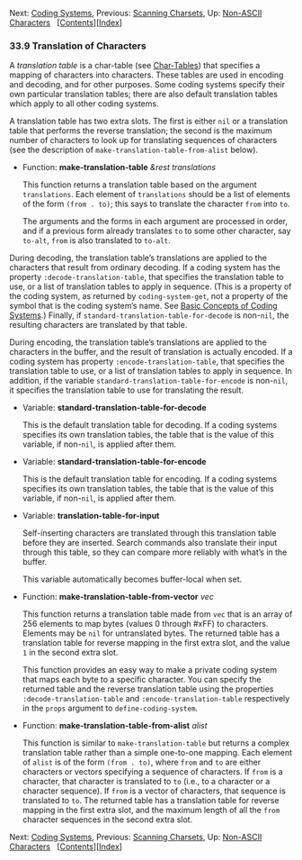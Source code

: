 

Next: [Coding Systems](Coding-Systems.html), Previous: [Scanning Charsets](Scanning-Charsets.html), Up: [Non-ASCII Characters](Non_002dASCII-Characters.html)   \[[Contents](index.html#SEC_Contents "Table of contents")]\[[Index](Index.html "Index")]

### 33.9 Translation of Characters

A *translation table* is a char-table (see [Char-Tables](Char_002dTables.html)) that specifies a mapping of characters into characters. These tables are used in encoding and decoding, and for other purposes. Some coding systems specify their own particular translation tables; there are also default translation tables which apply to all other coding systems.

A translation table has two extra slots. The first is either `nil` or a translation table that performs the reverse translation; the second is the maximum number of characters to look up for translating sequences of characters (see the description of `make-translation-table-from-alist` below).

*   Function: **make-translation-table** *\&rest translations*

    This function returns a translation table based on the argument `translations`. Each element of `translations` should be a list of elements of the form `(from . to)`; this says to translate the character `from` into `to`.

    The arguments and the forms in each argument are processed in order, and if a previous form already translates `to` to some other character, say `to-alt`, `from` is also translated to `to-alt`.

During decoding, the translation table’s translations are applied to the characters that result from ordinary decoding. If a coding system has the property `:decode-translation-table`, that specifies the translation table to use, or a list of translation tables to apply in sequence. (This is a property of the coding system, as returned by `coding-system-get`, not a property of the symbol that is the coding system’s name. See [Basic Concepts of Coding Systems](Coding-System-Basics.html).) Finally, if `standard-translation-table-for-decode` is non-`nil`, the resulting characters are translated by that table.

During encoding, the translation table’s translations are applied to the characters in the buffer, and the result of translation is actually encoded. If a coding system has property `:encode-translation-table`, that specifies the translation table to use, or a list of translation tables to apply in sequence. In addition, if the variable `standard-translation-table-for-encode` is non-`nil`, it specifies the translation table to use for translating the result.

*   Variable: **standard-translation-table-for-decode**

    This is the default translation table for decoding. If a coding systems specifies its own translation tables, the table that is the value of this variable, if non-`nil`, is applied after them.

<!---->

*   Variable: **standard-translation-table-for-encode**

    This is the default translation table for encoding. If a coding systems specifies its own translation tables, the table that is the value of this variable, if non-`nil`, is applied after them.

<!---->

*   Variable: **translation-table-for-input**

    Self-inserting characters are translated through this translation table before they are inserted. Search commands also translate their input through this table, so they can compare more reliably with what’s in the buffer.

    This variable automatically becomes buffer-local when set.

<!---->

*   Function: **make-translation-table-from-vector** *vec*

    This function returns a translation table made from `vec` that is an array of 256 elements to map bytes (values 0 through #xFF) to characters. Elements may be `nil` for untranslated bytes. The returned table has a translation table for reverse mapping in the first extra slot, and the value `1` in the second extra slot.

    This function provides an easy way to make a private coding system that maps each byte to a specific character. You can specify the returned table and the reverse translation table using the properties `:decode-translation-table` and `:encode-translation-table` respectively in the `props` argument to `define-coding-system`.

<!---->

*   Function: **make-translation-table-from-alist** *alist*

    This function is similar to `make-translation-table` but returns a complex translation table rather than a simple one-to-one mapping. Each element of `alist` is of the form `(from . to)`, where `from` and `to` are either characters or vectors specifying a sequence of characters. If `from` is a character, that character is translated to `to` (i.e., to a character or a character sequence). If `from` is a vector of characters, that sequence is translated to `to`. The returned table has a translation table for reverse mapping in the first extra slot, and the maximum length of all the `from` character sequences in the second extra slot.

Next: [Coding Systems](Coding-Systems.html), Previous: [Scanning Charsets](Scanning-Charsets.html), Up: [Non-ASCII Characters](Non_002dASCII-Characters.html)   \[[Contents](index.html#SEC_Contents "Table of contents")]\[[Index](Index.html "Index")]
